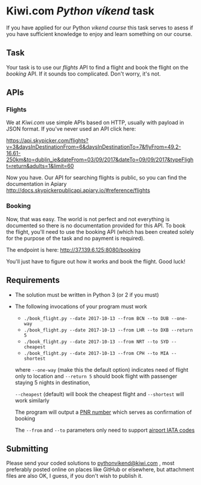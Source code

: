 # Kiwi.com _Python víkend_ task
If you have applied for our Python _vikend course_ this task serves to asess if you have sufficient knowledge to enjoy and learn something on our course.

## Task
Your task is to use our _flights_ API to find a flight and book the flight on the _booking_ API. If it sounds too complicated. Don't worry, it's not.

## APIs
### Flights
We at _Kiwi.com_ use simple APIs based on HTTP, usually with payload in JSON format. If you've never used an API click here:

https://api.skypicker.com/flights?v=3&daysInDestinationFrom=6&daysInDestinationTo=7&flyFrom=49.2-16.61-250km&to=dublin_ie&dateFrom=03/09/2017&dateTo=09/09/2017&typeFlight=return&adults=1&limit=60

Now you have.
Our API for searching flights is public, so you can find the documentation in Apiary http://docs.skypickerpublicapi.apiary.io/#reference/flights
### Booking
Now, that was easy. The world is not perfect and not everything is documented so there is no documentation provided for this API. To book the flight, you'll need to use the booking API (which has been created solely for the purpose of the task and no payment is required).

The endpoint is here:
http://37.139.6.125:8080/booking

You'll just have to figure out how it works and book the flight. Good luck!

## Requirements
* The solution must be written in Python 3 (or 2 if you must)
* The following invocations of your program must work
    * `./book_flight.py --date 2017-10-13 --from BCN --to DUB --one-way`
    * `./book_flight.py --date 2017-10-13 --from LHR --to DXB --return 5`
    * `./book_flight.py --date 2017-10-13 --from NRT --to SYD --cheapest`
    * `./book_flight.py --date 2017-10-13 --from CPH --to MIA --shortest`

    where `--one-way` (make this the default option) indicates need of flight only to location and `--return 5` should book flight with passenger staying 5 nights in destination,
    
    `--cheapest` (default) will book the cheapest flight and `--shortest` will work similarly
    
    The program will output a [PNR number](https://en.wikipedia.org/wiki/Passenger_name_record) which serves as confirmation of booking

    The `--from` and `--to` parameters only need to support [airport IATA codes](https://en.wikipedia.org/wiki/International_Air_Transport_Association_airport_code)
    
## Submitting
Please send your coded solutions to pythonvikend@kiwi.com , most preferably posted online on places like GitHub or elsewhere, but attachment files are also OK, I guess, if you don't wish to publish it.

